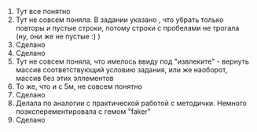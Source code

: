 
1. Тут все понятно
2. Тут не совсем поняла. В задании указано , что убрать только повторы и пустые строки, потому строки с пробелами не трогала (ну, они же не пустые :) )
3. Сделано
4. Сделано
5. Тут не совсем поняла, что имелось ввиду под "извлеките" - вернуть массив соответствующий условию задания, или же наоборот, массив без этих эллементов
6. То же, что и с 5м, не совсем понятно
7. Сделано
8. Делала по аналогии с практической работой с методички. Немного поэксперементировала с гемом "faker"
9. Сделано
